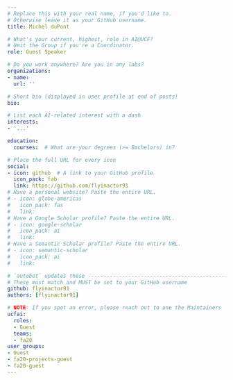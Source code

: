 ```yaml
---
# Replace this with your real name, if you'd like to.
# Otherwise leave it as your GitHub username.
title: Michel duPont

# What's your current, highest, role in AI@UCF?
# Omit the Group if you're a Coordinator.
role: Guest Speaker

# Do you work anywhere? Are you in any labs?
organizations:
- name:
  url: ''

# Short bio (displayed in user profile at end of posts)
bio:

# List each AI-related interest with a dash
interests:
- '...'

education:
  courses:  # What are your degrees (>= Bachelors) in?

# Place the full URL for every icon
social:
- icon: github  # A link to your GitHub profile
  icon_pack: fab
  link: https://github.com/flyinactor91
# Have a personal website? Paste the entire URL.
# - icon: globe-americas
#   icon_pack: fas
#   link: 
# Have a Google Scholar profile? Paste the entire URL.
# - icon: google-scholar
#   icon_pack: ai
#   link: 
# Have a Semantic Scholar profile? Paste the entire URL.
# - icon: semantic-scholar
#   icon_pack: ai
#   link: 

# `autobot` updates these ----------------------------------------------------
# These must match and MUST be set to your GitHub username
github: flyinactor91
authors: [flyinactor91]

# NOTE: If you spot an error, please reach out to one the Maintainers
ucfai:
  roles:
  - Guest
  teams:
  - fa20
user_groups:
- Guest
- fa20-projects-guest
- fa20-guest
---
```

